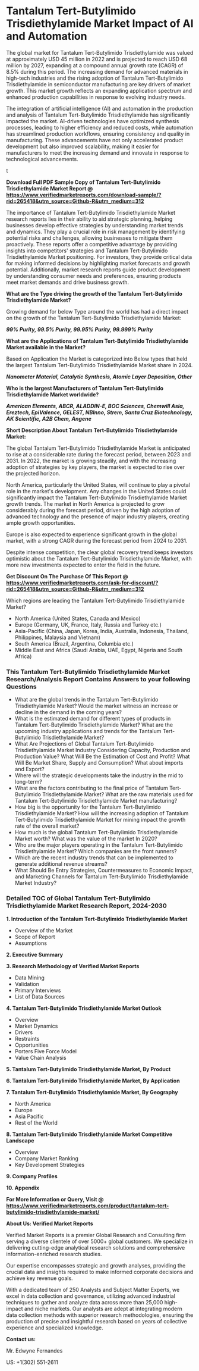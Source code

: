<meta name="title" content="Global Tantalum Tert-Butylimido Trisdiethylamide Market Impact of AI and Automation"><meta name="description" content="The global market for Tantalum Tert-Butylimido Trisdiethylamide was valued at approximately USD 45 million in 2022 and is projected to reach USD 68 million by 2027, ex"><meta name="title" content="Tantalum Tert-Butylimido Trisdiethylamide Market Size, Share, Scope, Trends, Growth, Opportunities, Analysis, Forecast"><h1>Tantalum Tert-Butylimido Trisdiethylamide Market Impact of AI and Automation</h1><p>The global market for Tantalum Tert-Butylimido Trisdiethylamide was valued at approximately USD 45 million in 2022 and is projected to reach USD 68 million by 2027, expanding at a compound annual growth rate (CAGR) of 8.5% during this period. The increasing demand for advanced materials in high-tech industries and the rising adoption of Tantalum Tert-Butylimido Trisdiethylamide in semiconductor manufacturing are key drivers of market growth. This market growth reflects an expanding application spectrum and enhanced production capabilities in response to evolving industry needs.</p><p>The integration of artificial intelligence (AI) and automation in the production and analysis of Tantalum Tert-Butylimido Trisdiethylamide has significantly impacted the market. AI-driven technologies have optimized synthesis processes, leading to higher efficiency and reduced costs, while automation has streamlined production workflows, ensuring consistency and quality in manufacturing. These advancements have not only accelerated product development but also improved scalability, making it easier for manufacturers to meet the increasing demand and innovate in response to technological advancements.</p>t</p><p id="" class=""><strong>Download Full PDF Sample Copy of Tantalum Tert-Butylimido Trisdiethylamide Market Report @ <a href="https://www.verifiedmarketreports.com/download-sample/?rid=265418&utm_source=Github-R&utm_medium=312" target="_blank">https://www.verifiedmarketreports.com/download-sample/?rid=265418&utm_source=Github-R&utm_medium=312</a></strong></p><p>The importance of&nbsp;Tantalum Tert-Butylimido Trisdiethylamide Market research reports lies in their ability to aid strategic planning, helping businesses develop effective strategies by understanding market trends and dynamics. They play a crucial role in risk management by identifying potential risks and challenges, allowing businesses to mitigate them proactively. These reports offer a competitive advantage by providing insights into competitors' strategies and Tantalum Tert-Butylimido Trisdiethylamide Market positioning. For investors, they provide critical data for making informed decisions by highlighting market forecasts and growth potential. Additionally, market research reports guide product development by understanding consumer needs and preferences, ensuring products meet market demands and drive business growth.</p><p><strong>What are the&nbsp;Type driving the growth of the Tantalum Tert-Butylimido Trisdiethylamide Market?</strong></p><p id="" class="">Growing demand for below Type around the world has had a direct impact on the growth of the Tantalum Tert-Butylimido Trisdiethylamide Market:</p><em><strong>99% Purity, 99.5% Purity, 99.95% Purity, 99.999% Purity</strong></em></p><strong>What are the&nbsp;Applications&nbsp;of Tantalum Tert-Butylimido Trisdiethylamide Market available in the Market?</strong></p><p id="" class="">Based on Application the Market is categorized into Below types that held the largest Tantalum Tert-Butylimido Trisdiethylamide Market share In 2024.</p><em><strong>Nanometer Material, Catalytic Synthesis, Atomic Layer Deposition, Other</strong></em></p><strong>Who is the largest Manufacturers of Tantalum Tert-Butylimido Trisdiethylamide Market worldwide?</strong></p><p><em><strong>American Elements, ABCR, ALADDIN-E, BOC Sciences, Chemwill Asia, Ereztech, EpiValence, GELEST, NBInno, Strem, Santa Cruz Biotechnology, AK Scientific, A2B Chem, Angene</strong></em></p><p id="" class=""><strong>Short Description About Tantalum Tert-Butylimido Trisdiethylamide Market:</strong></p><p>The global Tantalum Tert-Butylimido Trisdiethylamide Market is anticipated to rise at a considerable rate during the forecast period, between 2023 and 2031. In 2022, the market is growing steadily, and with the increasing adoption of strategies by key players, the market is expected to rise over the projected horizon.</p><p>North America, particularly the United States, will continue to play a pivotal role in the market's development. Any changes in the United States could significantly impact the Tantalum Tert-Butylimido Trisdiethylamide Market growth trends. The market in North America is projected to grow considerably during the forecast period, driven by the high adoption of advanced technology and the presence of major industry players, creating ample growth opportunities.</p><p>Europe is also expected to experience significant growth in the global market, with a strong CAGR during the forecast period from 2024 to 2031.</p><p>Despite intense competition, the clear global recovery trend keeps investors optimistic about the Tantalum Tert-Butylimido Trisdiethylamide Market, with more new investments expected to enter the field in the future.</p><p id="" class=""><strong>Get Discount On The Purchase Of This Report @ <a href="https://www.verifiedmarketreports.com/ask-for-discount/?rid=265418&utm_source=Github-R&utm_medium=312" target="_blank">https://www.verifiedmarketreports.com/ask-for-discount/?rid=265418&utm_source=Github-R&utm_medium=312</a></strong></p>Which regions are leading the Tantalum Tert-Butylimido Trisdiethylamide Market?</p><ul><li>North America (United States, Canada and Mexico)</li><li>Europe (Germany, UK, France, Italy, Russia and Turkey etc.)</li><li>Asia-Pacific (China, Japan, Korea, India, Australia, Indonesia, Thailand, Philippines, Malaysia and Vietnam)</li><li>South America (Brazil, Argentina, Columbia etc.)</li><li>Middle East and Africa (Saudi Arabia, UAE, Egypt, Nigeria and South Africa)</li></ul><h3 id="" class="">This Tantalum Tert-Butylimido Trisdiethylamide Market Research/Analysis Report Contains Answers to your following Questions</h3><ul><li>What are the global trends in the Tantalum Tert-Butylimido Trisdiethylamide Market? Would the market witness an increase or decline in the demand in the coming years?</li><li>What is the estimated demand for different types of products in Tantalum Tert-Butylimido Trisdiethylamide Market? What are the upcoming industry applications and trends for the Tantalum Tert-Butylimido Trisdiethylamide Market?</li><li>What Are Projections of Global Tantalum Tert-Butylimido Trisdiethylamide Market Industry Considering Capacity, Production and Production Value? What Will Be the Estimation of Cost and Profit? What Will Be Market Share, Supply and Consumption? What about imports and Export?</li><li>Where will the strategic developments take the industry in the mid to long-term?</li><li>What are the factors contributing to the final price of Tantalum Tert-Butylimido Trisdiethylamide Market? What are the raw materials used for Tantalum Tert-Butylimido Trisdiethylamide Market manufacturing?</li><li>How big is the opportunity for the Tantalum Tert-Butylimido Trisdiethylamide Market? How will the increasing adoption of Tantalum Tert-Butylimido Trisdiethylamide Market for mining impact the growth rate of the overall market?</li><li>How much is the global Tantalum Tert-Butylimido Trisdiethylamide Market worth? What was the value of the market In 2020?</li><li>Who are the major players operating in the Tantalum Tert-Butylimido Trisdiethylamide Market? Which companies are the front runners?</li><li>Which are the recent industry trends that can be implemented to generate additional revenue streams?</li><li>What Should Be Entry Strategies, Countermeasures to Economic Impact, and Marketing Channels for Tantalum Tert-Butylimido Trisdiethylamide Market Industry?</li></ul><h3 id="" class="">Detailed TOC of Global Tantalum Tert-Butylimido Trisdiethylamide Market Research Report, 2024-2030</h3><p id="" class=""><strong>1. Introduction of the Tantalum Tert-Butylimido Trisdiethylamide Market</strong></p><ul><li>Overview of the Market</li><li>Scope of Report</li><li>Assumptions</li></ul><p id="" class=""><strong>2. Executive Summary</strong></p><p id="" class=""><strong>3. Research Methodology of Verified Market Reports</strong></p><ul><li>Data Mining</li><li>Validation</li><li>Primary Interviews</li><li>List of Data Sources</li></ul><p id="" class=""><strong>4. Tantalum Tert-Butylimido Trisdiethylamide Market Outlook</strong></p><ul><li>Overview</li><li>Market Dynamics</li><li>Drivers</li><li>Restraints</li><li>Opportunities</li><li>Porters Five Force Model</li><li>Value Chain Analysis</li></ul><p id="" class=""><strong>5. Tantalum Tert-Butylimido Trisdiethylamide Market, By Product</strong></p><p id="" class=""><strong>6. Tantalum Tert-Butylimido Trisdiethylamide Market, By Application</strong></p><p id="" class=""><strong>7. Tantalum Tert-Butylimido Trisdiethylamide Market, By Geography</strong></p><ul><li>North America</li><li>Europe</li><li>Asia Pacific</li><li>Rest of the World</li></ul><p id="" class=""><strong>8. Tantalum Tert-Butylimido Trisdiethylamide Market Competitive Landscape</strong></p><ul><li>Overview</li><li>Company Market Ranking</li><li>Key Development Strategies</li></ul><p id="" class=""><strong>9. Company Profiles</strong></p><p id="" class=""><strong>10. Appendix</strong></p><p id="" class=""><strong>For More Information or Query, Visit @ <a href="https://www.verifiedmarketreports.com/product/tantalum-tert-butylimido-trisdiethylamide-market/" target="_blank">https://www.verifiedmarketreports.com/product/tantalum-tert-butylimido-trisdiethylamide-market/</a></strong></p><p id="" class=""><strong>About Us: Verified Market Reports</strong></p><p id="" class="">Verified Market Reports is a premier Global Research and Consulting firm serving a diverse clientele of over 5000+ global customers. We specialize in delivering cutting-edge analytical research solutions and comprehensive information-enriched research studies.</p><p id="" class="">Our expertise encompasses strategic and growth analyses, providing the crucial data and insights required to make informed corporate decisions and achieve key revenue goals.</p><p id="" class="">With a dedicated team of 250 Analysts and Subject Matter Experts, we excel in data collection and governance, utilizing advanced industrial techniques to gather and analyze data across more than 25,000 high-impact and niche markets. Our analysts are adept at integrating modern data collection methods with superior research methodologies, ensuring the production of precise and insightful research based on years of collective experience and specialized knowledge.</p><p id="" class=""><strong>Contact us:</strong></p><p id="" class="">Mr. Edwyne Fernandes</p><p id="" class="">US: +1(302) 551-2611</p>